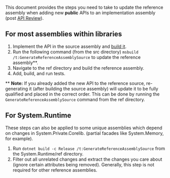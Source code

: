 This document provides the steps you need to take to update the reference assembly when adding new **public** APIs to an implementation assembly (post [API Review](adding-api-guidelines.md)).

## For most assemblies within libraries

1. Implement the API in the source assembly and [build it](../workflow/building/libraries/README.md#building-individual-libraries).
2. Run the following command (from the src directory) `msbuild /t:GenerateReferenceAssemblySource` to update the reference assembly**.
3. Navigate to the ref directory and build the reference assembly.
4. Add, build, and run tests.

** **Note:** If you already added the new API to the reference source, re-generating it (after building the source assembly) will update it to be fully qualified  and placed in the correct order. This can be done by running the `GenerateReferenceAssemblySource` command from the ref directory.

## For System.Runtime

These steps can also be applied to some unique assemblies which depend on changes in System.Private.Corelib. (partial facades like System.Memory, for example).

1) Run `dotnet build -c Release /t:GenerateReferenceAssemblySource` from the System.Runtime/ref directory.
2) Filter out all unrelated changes and extract the changes you care about (ignore certain attributes being removed). Generally, this step is not required for other reference assemblies.
